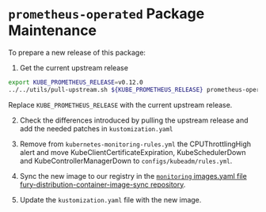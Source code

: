 # `prometheus-operated` Package Maintenance

To prepare a new release of this package:

1. Get the current upstream release

```bash
export KUBE_PROMETHEUS_RELEASE=v0.12.0
../../utils/pull-upstream.sh ${KUBE_PROMETHEUS_RELEASE} prometheus-operated
```

Replace `KUBE_PROMETHEUS_RELEASE` with the current upstream release.

2. Check the differences introduced by pulling the upstream release and add the needed patches in `kustomization.yaml`

3. Remove from `kubernetes-monitoring-rules.yml` the CPUThrottlingHigh alert and move KubeClientCertificateExpiration, KubeSchedulerDown and KubeControllerManagerDown to `configs/kubeadm/rules.yml`.

3. Sync the new image to our registry in the [`monitoring` images.yaml file fury-distribution-container-image-sync repository](https://github.com/sighupio/fury-distribution-container-image-sync/blob/main/modules/monitoring/images.yml).

4. Update the `kustomization.yaml` file with the new image.
